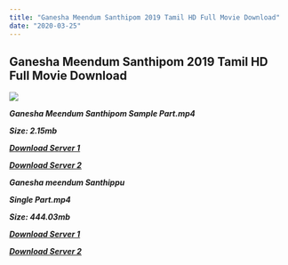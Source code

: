 ```yaml
---
title: "Ganesha Meendum Santhipom 2019 Tamil HD Full Movie Download"
date: "2020-03-25"
---
```


## Ganesha Meendum Santhipom 2019 Tamil HD Full Movie Download

[![](https://1.bp.blogspot.com/-YGg-a0DUSEU/XQsAIT5-BCI/AAAAAAAAAI0/us2VoDrzUVsaJ-XDPybPI8aZv47MQ1v_QCLcBGAs/s640/eafdd479-7c18-4e9e-8831-fc1ee4448c10.jpeg)](https://1.bp.blogspot.com/-YGg-a0DUSEU/XQsAIT5-BCI/AAAAAAAAAI0/us2VoDrzUVsaJ-XDPybPI8aZv47MQ1v_QCLcBGAs/s1600/eafdd479-7c18-4e9e-8831-fc1ee4448c10.jpeg)

**_Ganesha Meendum Santhipom Sample Part.mp4_**

**_Size: 2.15mb_**

**_[Download Server 1](http://b7.wetransfer.vip/files/Tamil{b337cb003d07febca875724d018e20f8c1927a284fdd439ea607fcc650de5bb7}20Movies/Tamil{b337cb003d07febca875724d018e20f8c1927a284fdd439ea607fcc650de5bb7}202019{b337cb003d07febca875724d018e20f8c1927a284fdd439ea607fcc650de5bb7}20Movies/Ganesha{b337cb003d07febca875724d018e20f8c1927a284fdd439ea607fcc650de5bb7}20Meendum{b337cb003d07febca875724d018e20f8c1927a284fdd439ea607fcc650de5bb7}20Santhipom{b337cb003d07febca875724d018e20f8c1927a284fdd439ea607fcc650de5bb7}20(2019)/Ganesha{b337cb003d07febca875724d018e20f8c1927a284fdd439ea607fcc650de5bb7}20Meendum{b337cb003d07febca875724d018e20f8c1927a284fdd439ea607fcc650de5bb7}20Santhipom{b337cb003d07febca875724d018e20f8c1927a284fdd439ea607fcc650de5bb7}20(2019){b337cb003d07febca875724d018e20f8c1927a284fdd439ea607fcc650de5bb7}20HDRip/Ganesha{b337cb003d07febca875724d018e20f8c1927a284fdd439ea607fcc650de5bb7}20Meendum{b337cb003d07febca875724d018e20f8c1927a284fdd439ea607fcc650de5bb7}20Santhipom{b337cb003d07febca875724d018e20f8c1927a284fdd439ea607fcc650de5bb7}20(2019){b337cb003d07febca875724d018e20f8c1927a284fdd439ea607fcc650de5bb7}20Sample{b337cb003d07febca875724d018e20f8c1927a284fdd439ea607fcc650de5bb7}20(640x360).mp4)_**

**_[Download Server 2](http://b7.wetransfer.vip/files/Tamil{b337cb003d07febca875724d018e20f8c1927a284fdd439ea607fcc650de5bb7}20Movies/Tamil{b337cb003d07febca875724d018e20f8c1927a284fdd439ea607fcc650de5bb7}202019{b337cb003d07febca875724d018e20f8c1927a284fdd439ea607fcc650de5bb7}20Movies/Ganesha{b337cb003d07febca875724d018e20f8c1927a284fdd439ea607fcc650de5bb7}20Meendum{b337cb003d07febca875724d018e20f8c1927a284fdd439ea607fcc650de5bb7}20Santhipom{b337cb003d07febca875724d018e20f8c1927a284fdd439ea607fcc650de5bb7}20(2019)/Ganesha{b337cb003d07febca875724d018e20f8c1927a284fdd439ea607fcc650de5bb7}20Meendum{b337cb003d07febca875724d018e20f8c1927a284fdd439ea607fcc650de5bb7}20Santhipom{b337cb003d07febca875724d018e20f8c1927a284fdd439ea607fcc650de5bb7}20(2019){b337cb003d07febca875724d018e20f8c1927a284fdd439ea607fcc650de5bb7}20HDRip/Ganesha{b337cb003d07febca875724d018e20f8c1927a284fdd439ea607fcc650de5bb7}20Meendum{b337cb003d07febca875724d018e20f8c1927a284fdd439ea607fcc650de5bb7}20Santhipom{b337cb003d07febca875724d018e20f8c1927a284fdd439ea607fcc650de5bb7}20(2019){b337cb003d07febca875724d018e20f8c1927a284fdd439ea607fcc650de5bb7}20Sample{b337cb003d07febca875724d018e20f8c1927a284fdd439ea607fcc650de5bb7}20(640x360).mp4)_**

**_Ganesha meendum Santhippu_**

**_Single Part.mp4_**

**_Size: 444.03mb_**

**_[Download Server 1](http://b7.wetransfer.vip/files/Tamil{b337cb003d07febca875724d018e20f8c1927a284fdd439ea607fcc650de5bb7}20Movies/Tamil{b337cb003d07febca875724d018e20f8c1927a284fdd439ea607fcc650de5bb7}202019{b337cb003d07febca875724d018e20f8c1927a284fdd439ea607fcc650de5bb7}20Movies/Ganesha{b337cb003d07febca875724d018e20f8c1927a284fdd439ea607fcc650de5bb7}20Meendum{b337cb003d07febca875724d018e20f8c1927a284fdd439ea607fcc650de5bb7}20Santhipom{b337cb003d07febca875724d018e20f8c1927a284fdd439ea607fcc650de5bb7}20(2019)/Ganesha{b337cb003d07febca875724d018e20f8c1927a284fdd439ea607fcc650de5bb7}20Meendum{b337cb003d07febca875724d018e20f8c1927a284fdd439ea607fcc650de5bb7}20Santhipom{b337cb003d07febca875724d018e20f8c1927a284fdd439ea607fcc650de5bb7}20(2019){b337cb003d07febca875724d018e20f8c1927a284fdd439ea607fcc650de5bb7}20HDRip/Ganesha{b337cb003d07febca875724d018e20f8c1927a284fdd439ea607fcc650de5bb7}20Meendum{b337cb003d07febca875724d018e20f8c1927a284fdd439ea607fcc650de5bb7}20Santhipom{b337cb003d07febca875724d018e20f8c1927a284fdd439ea607fcc650de5bb7}20(2019){b337cb003d07febca875724d018e20f8c1927a284fdd439ea607fcc650de5bb7}20Single{b337cb003d07febca875724d018e20f8c1927a284fdd439ea607fcc650de5bb7}20Part{b337cb003d07febca875724d018e20f8c1927a284fdd439ea607fcc650de5bb7}20(640x360).mp4)_**

**_[Download Server 2](http://b7.wetransfer.vip/files/Tamil{b337cb003d07febca875724d018e20f8c1927a284fdd439ea607fcc650de5bb7}20Movies/Tamil{b337cb003d07febca875724d018e20f8c1927a284fdd439ea607fcc650de5bb7}202019{b337cb003d07febca875724d018e20f8c1927a284fdd439ea607fcc650de5bb7}20Movies/Ganesha{b337cb003d07febca875724d018e20f8c1927a284fdd439ea607fcc650de5bb7}20Meendum{b337cb003d07febca875724d018e20f8c1927a284fdd439ea607fcc650de5bb7}20Santhipom{b337cb003d07febca875724d018e20f8c1927a284fdd439ea607fcc650de5bb7}20(2019)/Ganesha{b337cb003d07febca875724d018e20f8c1927a284fdd439ea607fcc650de5bb7}20Meendum{b337cb003d07febca875724d018e20f8c1927a284fdd439ea607fcc650de5bb7}20Santhipom{b337cb003d07febca875724d018e20f8c1927a284fdd439ea607fcc650de5bb7}20(2019){b337cb003d07febca875724d018e20f8c1927a284fdd439ea607fcc650de5bb7}20HDRip/Ganesha{b337cb003d07febca875724d018e20f8c1927a284fdd439ea607fcc650de5bb7}20Meendum{b337cb003d07febca875724d018e20f8c1927a284fdd439ea607fcc650de5bb7}20Santhipom{b337cb003d07febca875724d018e20f8c1927a284fdd439ea607fcc650de5bb7}20(2019){b337cb003d07febca875724d018e20f8c1927a284fdd439ea607fcc650de5bb7}20Single{b337cb003d07febca875724d018e20f8c1927a284fdd439ea607fcc650de5bb7}20Part{b337cb003d07febca875724d018e20f8c1927a284fdd439ea607fcc650de5bb7}20(640x360).mp4)_**
